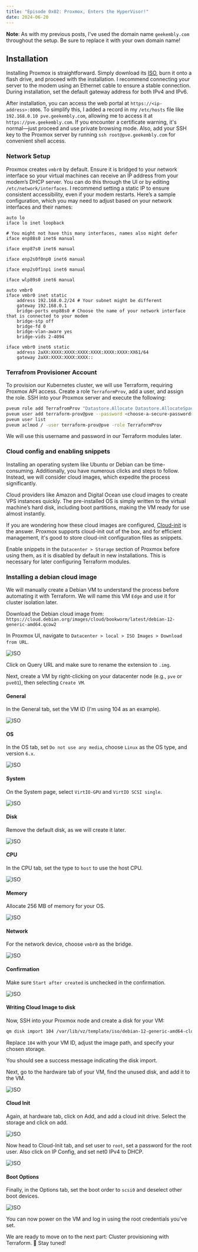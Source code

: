 ```yaml
---
title: "Episode 0x02: Proxmox, Enters the HyperVisor!"
date: 2024-06-20
---
```


**Note**: As with my previous posts, I've used the domain name `geekembly.com` throughout the setup. Be sure to replace it with your own domain name!

## Installation

Installing Proxmox is straightforward. Simply download its [ISO](https://www.proxmox.com/en/downloads), burn it onto a flash drive, and proceed with the installation. I recommend connecting your server to the modem using an Ethernet cable to ensure a stable connection. During installation, set the default gateway address for both IPv4 and IPv6.

After installation, you can access the web portal at `https://<ip-address>:8006`. To simplify this, I added a record in my `/etc/hosts` file like `192.168.0.10 pve.geekembly.com`, allowing me to access it at `https://pve.geekembly.com`. If you encounter a certificate warning, it's normal—just proceed and use private browsing mode. Also, add your SSH key to the Proxmox server by running `ssh root@pve.geekembly.com` for convenient shell access.

### Network Setup

Proxmox creates `vmbr0` by default. Ensure it is bridged to your network interface so your virtual machines can receive an IP address from your modem’s DHCP server. You can do this through the UI or by editing `/etc/network/interfaces`. I recommend setting a static IP to ensure consistent accessibility, even if your modem restarts. Here’s a sample configuration, which you may need to adjust based on your network interfaces and their names:

```
auto lo
iface lo inet loopback

# You might not have this many interfaces, names also might defer
iface enp88s0 inet6 manual

iface enp87s0 inet6 manual

iface enp2s0f0np0 inet6 manual

iface enp2s0f1np1 inet6 manual

iface wlp89s0 inet6 manual

auto vmbr0
iface vmbr0 inet static
    address 192.168.0.2/24 # Your subnet might be different
    gateway 192.168.0.1
    bridge-ports enp88s0 # Choose the name of your network interface that is connected to your modem
    bridge-stp off
    bridge-fd 0
    bridge-vlan-aware yes
    bridge-vids 2-4094

iface vmbr0 inet6 static
    address 2aXX:XXXX:XXXX:XXXX:XXXX:XXXX:XXXX:XX61/64
    gateway 2aXX:XXXX:XXXX:XXXX::
```

### Terrafrom Provisioner Account

To provision our Kubernetes cluster, we will use Terraform, requiring Proxmox API access. Create a role `TerraformProv`, add a user, and assign the role. SSH into your Proxmox server and execute the following:

```sh
pveum role add TerrafromProv "Datastore.Allocate Datastore.AllocateSpace Datastore.AllocateTemplate Datastore.Audit Pool.Allocate Sys.Audit Sys.Console Sys.Modify SDN.Use VM.Allocate VM.Audit VM.Clone VM.Config.CDROM VM.Config.Cloudinit VM.Config.CPU VM.Config.Disk VM.Config.HWType VM.Config.Memory VM.Config.Network VM.Config.Options VM.Migrate VM.Monitor VM.PowerMgmt User.Modify"
pveum user add terraform-prov@pve --password <choose-a-secure-password>
pveum user list
pveum aclmod / -user terraform-prov@pve -role TerraformProv
```

We will use this username and password in our Terraform modules later.

### Cloud config and enabling snippets

Installing an operating system like Ubuntu or Debian can be time-consuming. Additionally, you have numerous clicks and steps to follow.
Instead, we will consider cloud images, which expedite the process significantly.

Cloud providers like Amazon and Digital Ocean use cloud images to create VPS instances quickly. The pre-installed OS is simply written to the virtual machine’s hard disk, including boot partitions, making the VM ready for use almost instantly.

If you are wondering how these cloud images are configured, [Cloud-init](https://cloud-init.io/) is the answer. Proxmox supports cloud-init out of the box, and for efficient management, it's good to store cloud-init configuration files as snippets.

Enable snippets in the `Datacenter > Storage` section of Proxmox before using them, as it is disabled by default in new installations. This is necessary for later configuring Terraform modules.

### Installing a debian cloud image

We will manually create a Debian VM to understand the process before automating it with Terraform. We will name this VM `Edge` and use it for cluster isolation later.

Download the Debian cloud image from: `https://cloud.debian.org/images/cloud/bookworm/latest/debian-12-generic-amd64.qcow2`

In Proxmox UI, navigate to `Datacenter > local > ISO Images > Download from URL`.

![ISO](/homelab/img/ep02/01.png)

Click on Query URL and make sure to rename the extension to `.img`.

Next, create a VM by right-clicking on your datacenter node (e.g., `pve` or `pve01`), then selecting `Create VM`.

#### General

In the General tab, set the VM ID (I'm using 104 as an example).

![ISO](/homelab/img/ep02/02.png)

#### OS

In the OS tab, set `Do not use any media`, choose `Linux` as the OS type, and version `6.x`.

![ISO](/homelab/img/ep02/03.png)

#### System

On the System page, select `VirtIO-GPU` and `VirtIO SCSI single`.

![ISO](/homelab/img/ep02/04.png)

#### Disk

Remove the default disk, as we will create it later.

![ISO](/homelab/img/ep02/05.png)

#### CPU

In the CPU tab, set the type to `host` to use the host CPU.

![ISO](/homelab/img/ep02/06.png)

#### Memory

Allocate 256 MB of memory for your OS.

![ISO](/homelab/img/ep02/07.png)

#### Network

For the network device, choose `vmbr0` as the bridge.

![ISO](/homelab/img/ep02/08.png)

#### Confirmation

Make sure `Start after created` is unchecked in the confirmation.

![ISO](/homelab/img/ep02/09.png)

#### Writing Cloud Image to disk

Now, SSH into your Proxmox node and create a disk for your VM:

```sh
qm disk import 104 /var/lib/vz/template/iso/debian-12-generic-amd64-cloud-image.img local-lvm
```

Replace `104` with your VM ID, adjust the image path, and specify your chosen storage.

You should see a success message indicating the disk import.

Next, go to the hardware tab of your VM, find the unused disk, and add it to the VM.

![ISO](/homelab/img/ep02/10.png)

#### Cloud Init

Again, at hardware tab, click on Add, and add a cloud init drive. Select the storage and click on add.

![ISO](/homelab/img/ep02/11.png)

Now head to Cloud-Init tab, and set user to `root`, set a password for the root user. Also click on IP Config, and set net0 IPv4 to DHCP.

![ISO](/homelab/img/ep02/12.png)

#### Boot Options

Finally, in the Options tab, set the boot order to `scsi0` and deselect other boot devices.

![ISO](/homelab/img/ep02/13.png)

You can now power on the VM and log in using the root credentials you've set.

We are ready to move on to the next part: Cluster provisioning with Terraform. 🚀 Stay tuned!
